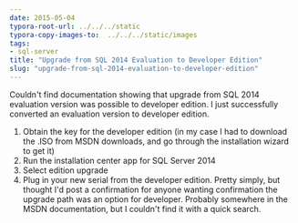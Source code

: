 ```yaml
---
date: 2015-05-04
typora-root-url: ../../../static
typora-copy-images-to:  ../../../static/images
tags:
- sql-server
title: "Upgrade from SQL 2014 Evaluation to Developer Edition"
slug: "upgrade-from-sql-2014-evaluation-to-developer-edition"
---
```


Couldn't find documentation showing that upgrade from SQL 2014 evaluation version was possible to developer edition. I just successfully converted an evaluation version to developer edition.

1.  Obtain the key for the developer edition (in my case I had to download the .ISO from MSDN downloads, and go through the installation wizard to get it)
2.  Run the installation center app for SQL Server 2014
3.  Select edition upgrade
4.  Plug in your new serial from the developer edition. Pretty simply, but thought I'd post a confirmation for anyone wanting confirmation the upgrade path was an option for developer. Probably somewhere in the MSDN documentation, but I couldn't find it with a quick search.

